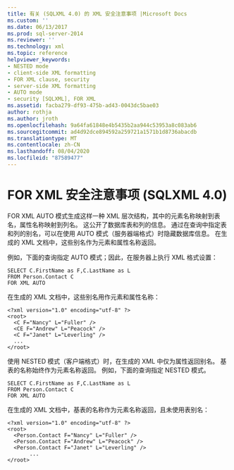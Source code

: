 ```yaml
---
title: 有关 (SQLXML 4.0) 的 XML 安全注意事项 |Microsoft Docs
ms.custom: ''
ms.date: 06/13/2017
ms.prod: sql-server-2014
ms.reviewer: ''
ms.technology: xml
ms.topic: reference
helpviewer_keywords:
- NESTED mode
- client-side XML formatting
- FOR XML clause, security
- server-side XML formatting
- AUTO mode
- security [SQLXML], FOR XML
ms.assetid: facba279-df93-475b-ad43-0043dc5bae03
author: rothja
ms.author: jroth
ms.openlocfilehash: 9a64fa61848e4b5435b2aa944c53953a8c083ab6
ms.sourcegitcommit: ad4d92dce894592a259721a1571b1d8736abacdb
ms.translationtype: MT
ms.contentlocale: zh-CN
ms.lasthandoff: 08/04/2020
ms.locfileid: "87589477"
---
```

# <a name="for-xml-security-considerations-sqlxml-40"></a>FOR XML 安全注意事项 (SQLXML 4.0)
  FOR XML AUTO 模式生成这样一种 XML 层次结构，其中的元素名称映射到表名，属性名称映射到列名。 这公开了数据库表和列的信息。 通过在查询中指定表和列的别名，可以在使用 AUTO 模式（服务器端格式）时隐藏数据库信息。 在生成的 XML 文档中，这些别名作为元素和属性名称返回。  
  
 例如，下面的查询指定 AUTO 模式；因此，在服务器上执行 XML 格式设置：  
  
```  
SELECT C.FirstName as F,C.LastName as L   
FROM Person.Contact C   
FOR XML AUTO  
```  
  
 在生成的 XML 文档中，这些别名用作元素和属性名称：  
  
```  
<?xml version="1.0" encoding="utf-8" ?>   
<root>  
  <C F="Nancy" L="Fuller" />   
  <CE F="Andrew" L="Peacock" />   
  <C F="Janet" L="Leverling" />   
  ...  
</root>  
```  
  
 使用 NESTED 模式（客户端格式）时，在生成的 XML 中仅为属性返回别名。 基表的名称始终作为元素名称返回。 例如，下面的查询指定 NESTED 模式。  
  
```  
SELECT C.FirstName as F,C.LastName as L   
FROM Person.Contact C   
FOR XML AUTO  
```  
  
 在生成的 XML 文档中，基表的名称作为元素名称返回，且未使用表别名：  
  
```  
<?xml version="1.0" encoding="utf-8" ?>   
<root>  
  <Person.Contact F="Nancy" L="Fuller" />   
  <Person.Contact F="Andrew" L="Peacock" />   
  <Person.Contact F="Janet" L="Leverling" />   
       ...  
</root>  
```  
  
  
